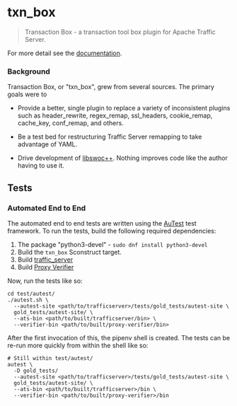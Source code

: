 # txn_box

> Transaction Box - a transaction tool box plugin for Apache Traffic Server.

For more detail see the [documentation](http://docs.solidwallofcode.com/txn_box/).

### Background

Transaction Box, or "txn_box", grew from several sources. The primary goals were to

*  Provide a better, single plugin to replace a variety of inconsistent plugins such as header_rewrite, regex_remap,
   ssl_headers, cookie_remap, cache_key, conf_remap, and others.

*  Be a test bed for restructuring Traffic Server remapping to take advantage of YAML.

*  Drive development of [libswoc++](http://github.com/SolidWallOfCode/libswoc). Nothing improves code like the author
   having to use it.

## Tests

### Automated End to End

The automated end to end tests are written using the
[AuTest](https://bitbucket.org/autestsuite/reusable-gold-testing-system/src/master/)
test framework. To run the tests, build the following required dependencies:

1. The package "python3-devel" - `sudo dnf install python3-devel`
1. Build the `txn_box` Sconstruct target.
1. Build [traffic_server](https://github.com/apache/trafficserver)
1. Build [Proxy Verifier](https://github.com/yahoo/proxy-verifier)

Now, run the tests like so:

```
cd test/autest/
./autest.sh \
  --autest-site <path/to/trafficserver>/tests/gold_tests/autest-site \
  gold_tests/autest-site/ \
  --ats-bin <path/to/built/trafficserver/bin> \
  --verifier-bin <path/to/built/proxy-verifier/bin>
```

After the first invocation of this, the pipenv shell is created. The tests can
be re-run more quickly from within the shell like so:

```
# Still within test/autest/
autest \
  -D gold_tests/
  --autest-site <path/to/trafficserver>/tests/gold_tests/autest-site \
  gold_tests/autest-site/ \
  --ats-bin <path/to/built/trafficserver>/bin \
  --verifier-bin <path/to/built/proxy-verifier>/bin
```
